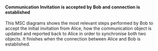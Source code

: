 #### Communication Invitation is accepted by Bob and connection is established

This MSC diagrams shows the most relevant steps performed by Bob to accept the initial invitation from Alice, how the communication object is updated and reported back to Alice in order to synchronise both two objects. It finishes when the connection between Alice and Bob is established.

